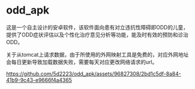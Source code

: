 # odd_apk

这是一个自主设计的安卓软件，该软件⾯向患有对⽴违抗性障碍即ODD的⼉童，提供了ODD症状评估以及个性化治疗意⻅分析等功能，能及时有效的预防和诊治ODD。

关于从tomcat上请求数据，由于所使用的外网映射工具是免费的，对应外网地址会每日更新导致加载数据失败，需要每天对应更改网络请求的url。




https://github.com/5d2223/odd_apk/assets/96827308/2bd1c5df-8a84-41b9-9c43-e9666f4a4365


